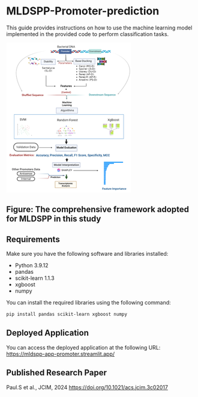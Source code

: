# MLDSPP-Promoter-prediction

This guide provides instructions on how to use the machine learning model implemented in the provided code to perform classification tasks.


![image](https://github.com/Subhojit609/MLDSPP-Promoter-prediction/blob/main/Figure%201%20paper.png)
## Figure: The comprehensive framework adopted for MLDSPP in this study

## Requirements

Make sure you have the following software and libraries installed:

- Python 3.9.12
- pandas 
- scikit-learn 1.1.3
- xgboost
- numpy

You can install the required libraries using the following command:

```bash
pip install pandas scikit-learn xgboost numpy

```

## Deployed Application
You can access the deployed application at the following URL: https://mldspp-app-promoter.streamlit.app/

## Published Research Paper
Paul.S et al., JCIM, 2024
https://doi.org/10.1021/acs.jcim.3c02017
